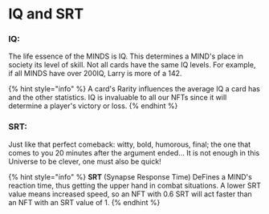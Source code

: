 # IQ and SRT

### IQ:&#x20;

The life essence of the MINDS is IQ. This determines a MIND's place in society its level of skill. Not all cards have the same IQ levels. For example, if all MINDS have over 200IQ, Larry is more of a 142.

{% hint style="info" %}
A card's Rarity influences the average IQ a card has and the other statistics. IQ is invaluable to all our NFTs since it will determine a player's victory or loss.
{% endhint %}

### SRT:&#x20;

Just like that perfect comeback: witty, bold, humorous, final; the one that comes to you 20 minutes after the argument ended… It is not enough in this Universe to be clever, one must also be quick!

{% hint style="info" %}
**SRT** (Synapse Response Time) DeFines a MIND's reaction time, thus getting the upper hand in combat situations. A lower SRT value means increased speed, so an NFT with 0.6 SRT will act faster than an NFT with an SRT value of 1.
{% endhint %}

